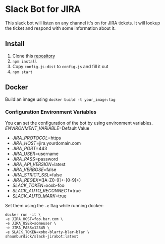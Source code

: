 Slack Bot for JIRA
==================

This slack bot will listen on any channel it's on for JIRA tickets.
It will lookup the ticket and respond with some information about it.

## Install
1. Clone this [repository](https://github.com/shaunburdick/slack-jirabot.git)
2. `npm install`
3. Copy `config.js-dist` to `config.js` and fill it out
4. `npm start`

## Docker

Build an image using `docker build -t your_image:tag`

### Configuration Environment Variables
You can set the configuration of the bot by using environment variables.
*ENVIRONMENT_VARIABLE*=Default Value

- *JIRA_PROTOCOL*=https
- *JIRA_HOST*=jira.yourdomain.com
- *JIRA_PORT*=443
- *JIRA_USER*=username
- *JIRA_PASS*=password
- *JIRA_API_VERSION*=latest
- *JIRA_VERBOSE*=false
- *JIRA_STRICT_SSL*=false
- *JIRA_REGEX*=([A-Z0-9]+\-[0-9]+)
- *SLACK_TOKEN*=xoxb-foo
- *SLACK_AUTO_RECONNECT*=true
- *SLACK_AUTO_MARK*=true

Set them using the `-e` flag while running docker:

```
docker run -it \
-e JIRA_HOST=foo.bar.com \
-e JIRA_USER=someuser \
-e JIRA_PASS=12345 \
-e SLACK_TOKEN=xobo-blarty-blar-blar \
shaunburdick/slack-jirabot:latest
```